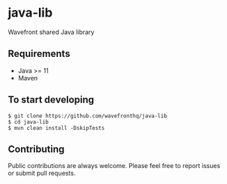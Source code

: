 # java-lib
Wavefront shared Java library

## Requirements
  * Java >= 11
  * Maven

## To start developing

```
$ git clone https://github.com/wavefronthq/java-lib
$ cd java-lib
$ mvn clean install -DskipTests
```

## Contributing
Public contributions are always welcome. Please feel free to report issues or submit pull requests.
